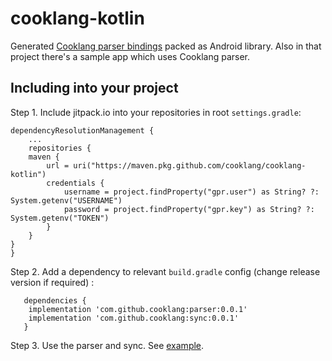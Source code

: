 # cooklang-kotlin

Generated [Cooklang parser bindings](https://github.com/cooklang/cooklang-rs/tree/main/bindings) packed as Android library. Also in that project there's a sample app which uses Cooklang parser.

## Including into your project

Step 1. Include jitpack.io into your repositories in root `settings.gradle`:

    dependencyResolutionManagement {
        ...
        repositories {
	    maven {
	        url = uri("https://maven.pkg.github.com/cooklang/cooklang-kotlin")
	        credentials {
	            username = project.findProperty("gpr.user") as String? ?: System.getenv("USERNAME")
	            password = project.findProperty("gpr.key") as String? ?: System.getenv("TOKEN")
	        }
	    }
	}
    }

Step 2. Add a dependency to relevant `build.gradle` config (change release version if required) :

	   dependencies {
		implementation 'com.github.cooklang:parser:0.0.1'
		implementation 'com.github.cooklang:sync:0.0.1'
	   }
    
Step 3. Use the parser and sync. See [example](https://github.com/cooklang/cooklang-android/blob/main/app/src/main/java/org/cooklang/sample_app/MainActivity.kt#L22-L76).
